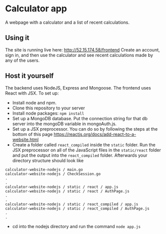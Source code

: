 # Calculator app
A webpage with a calculator and a list of recent calculations.

## Using it
The site is running live here: http://52.15.174.58/frontend
Create an account, sign in, and then use the calculator and see recent calculations made by any of the users.

## Host it yourself
The backend uses NodeJS, Express and Mongoose. The frontend uses React with JSX. To set up:
* Install node and npm.
* Clone this repository to your server
* Install node packages: `npm install`
* Set up a MongoDB database. Put the connection string for that db server into the mongoDB variable in mongoAuth.js.
* Set up a JSX preprocessor. You can do so by following the steps at the bottom of this page https://reactjs.org/docs/add-react-to-a-website.html
* Create a folder called `react_compiled` inside the `static` folder. Run the JSX preprocessor on all of the JavaScript files in the `static/react` folder and put the output into the `react_compiled` folder. Afterwards your directory structure should look like
```
calculator-website-nodejs / main.go
calculator-website-nodejs / CheckSession.go
.
.
calculator-website-nodejs / static / react / app.js
calculator-website-nodejs / static / react / AuthPage.js
.
.
calculator-website-nodejs / static / react_compiled / app.js
calculator-website-nodejs / static / react_compiled / AuthPage.js
.
.
```
* cd into the nodejs directory and run the command `node app.js`
